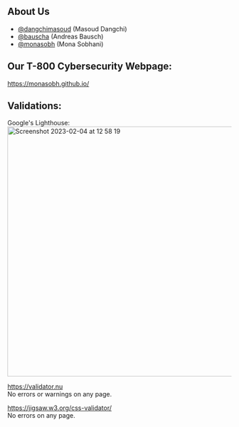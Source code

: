 ## About Us

- [@dangchimasoud](https://www.github.com/dangchimasoud) (Masoud Dangchi)
- [@bauscha](https://www.github.com/bauscha) (Andreas Bausch)
- [@monasobh](https://www.github.com/monasobh) (Mona Sobhani)

## Our T-800 Cybersecurity Webpage:

https://monasobh.github.io/

## Validations:

Google's Lighthouse:\
<img width="562" alt="Screenshot 2023-02-04 at 12 58 19" src="https://user-images.githubusercontent.com/49497676/216766363-c7dc53b9-fcfe-493d-9137-d5fab2cc426b.png">

https://validator.nu \
No errors or warnings on any page.

https://jigsaw.w3.org/css-validator/ \
No errors on any page.
